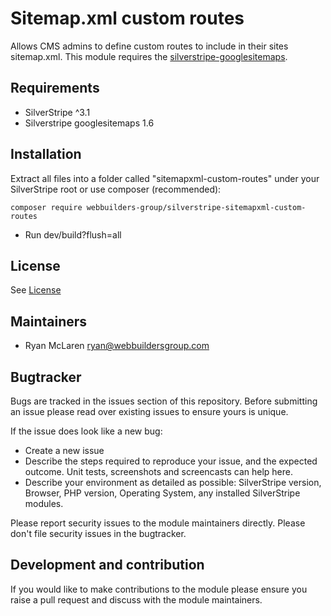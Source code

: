# Sitemap.xml custom routes

Allows CMS admins to define custom routes to include in their sites sitemap.xml. This module requires the [silverstripe-googlesitemaps](https://github.com/wilr/silverstripe-googlesitemaps).

## Requirements
 * SilverStripe ^3.1
 * Silverstripe googlesitemaps 1.6

## Installation

Extract all files into a folder called "sitemapxml-custom-routes" under your SilverStripe root or use composer (recommended):

```
composer require webbuilders-group/silverstripe-sitemapxml-custom-routes
```

* Run dev/build?flush=all

## License
See [License](license.md)

## Maintainers
 * Ryan McLaren <ryan@webbuildersgroup.com>

## Bugtracker
Bugs are tracked in the issues section of this repository. Before submitting an issue please read over
existing issues to ensure yours is unique.

If the issue does look like a new bug:

 - Create a new issue
 - Describe the steps required to reproduce your issue, and the expected outcome. Unit tests, screenshots
 and screencasts can help here.
 - Describe your environment as detailed as possible: SilverStripe version, Browser, PHP version,
 Operating System, any installed SilverStripe modules.

Please report security issues to the module maintainers directly. Please don't file security issues in the bugtracker.

## Development and contribution
If you would like to make contributions to the module please ensure you raise a pull request and discuss with the module maintainers.
